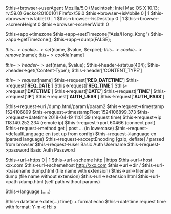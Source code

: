 $this->browser->userAgent           Mozilla/5.0 (Macintosh; Intel Mac OS X 10.13; rv:59.0) Gecko/20100101 Firefox/59.0
$this->browser->isMobile            0 | 1
$this->browser->isTablet            0 | 1
$this->browser->isDesktop           0 | 1
$this->browser->screenHeight        0
$this->browser->screenWidth         0

$this->app->timezone
$this->app->setTimezone("Asia/Hong_Kong")
$this->app->getTimezone();
$this->app->dump(FALSE);

$this->cookie->set($name, $value, $expire);
$this->cookie->remove($name);
$this->cookie[$name]

$this->header->set($name, $value);
$this->header->status(404);
$this->header->get('Content-Type');
$this->header['CONTENT_TYPE']

$this->request[$name]
$this->request['__REQ_DATETIME__']
$this->request['__REQ_DATE__']
$this->request['__REQ_TIME__']
$this->request['__DATETIME__']
$this->request['__DATE__']
$this->request['__TIME__']
$this->request['__IP__']
$this->request['__AUTH_UESR__']
$this->request['__AUTH_PASS__']


$this->request->uri                 /dump.html/param1/param2
$this->request->timestamp           1524106899
$this->request->timestampFloat      1524106899.373
$this->request->datetime            2018-04-19 11:01:39 (request time)
$this->request->ip                  118.140.252.234 (remote ip)
$this->request->port                60466 (connect port)
$this->request->method              get | post ... (in lowercase)
$this->request->defaultLanguage     en (set up from config)
$this->request->language            en (parsed language)
$this->request->acceptEncoding      [gzip, deflate] / parsed from browser
$this->request->user                Basic Auth Username
$this->request->password            Basic Auth Password

$this->url->https           0 | 1
$this->url->scheme          http | https
$this->url->host            xxx.com
$this->url->schemehost      http://xxx.com
$this->url->dir             /
$this->url->basename        dump.html   (file name with extension)
$this->url->filename        dump        (file name without extension)
$this->url->extension       html
$this->url->path            /dump.html  (self path without params)

$this->language (.....)


$this->datetime->date(...)  time() + format
echo $this->datetime        request time with format: Y-m-d H:i:s

